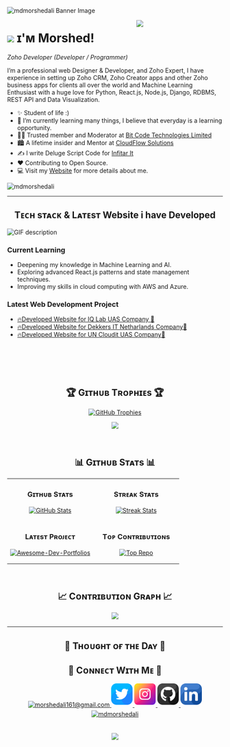 <!--Banner-->
![mdmorshedali Banner Image](https://img001.prntscr.com/file/img001/qdTi6H0jTpCiyZR6tQ6RtA.png)

<!--Night Owl image-->
<div>
  <img align="right" width="40%" src="https://owlbertsio-resized.s3.amazonaws.com/Popper.psd.full.png">
</div>

<!--Header Name-->
# <img src="https://emojis.slackmojis.com/emojis/images/1531849430/4246/blob-sunglasses.gif?1531849430" width="30"/> ɪ'ᴍ Morshed! 
*Zoho Developer (Developer / Programmer)*
<br /> 

<!--Start Intro-->               
<p align="left">I’m a professional web Designer & Developer, and Zoho Expert, I have experience in setting up Zoho CRM, Zoho Creator apps and other Zoho business apps for clients all over the world and Machine Learning Enthusiast with a huge love for Python, React.js, Node.js, Django, RDBMS, REST API and Data Visualization. </p>

- ✨ Student of life :)
- 🌱 I’m currently learning many things, I believe that everyday is a learning opportunity.
- 💁‍♂️ Trusted member and Moderator at [Bit Code Technologies Limited](https://bitcode.pro/)
- 🏙 A lifetime insider and Mentor at [CloudFlow Solutions](https://www.cloudflowsolutions.de/)
- ✍ I write Deluge Script Code for [Infitar It ](https://infitarit.com/)
- ❤ Contributing to Open Source.
- 💻 Visit my [Website](https://www.cloudflowsolutions.de/) for more details about me.
<!--End Intro-->

<!--Profile Count Badge-->
<p align="left">
  <img src="https://komarev.com/ghpvc/?username=mdmorshedali&label=Profile%20views&color=770677&style=for-the-badge&logo=star" alt="mdmorshedali" style="padding-right:20px;" />
</p>

---

<!--Languages and Tools Section-->       
<h2 align="center">Tᴇᴄʜ sᴛᴀᴄᴋ & Lᴀᴛᴇsᴛ Website i have Developed</h2> 
<picture>
  <source media="(prefers-color-scheme: dark)" srcset="https://github.com/Kiran1689/kiran1689/raw/main/Skills_Animation_Dark.gif">
  <source media="(prefers-color-scheme: light)" srcset="https://github.com/Kiran1689/kiran1689/raw/main/Skills_Animation_White.gif">
  <img align="left" alt="GIF description" src="https://github.com/Kiran1689/kiran1689/raw/main/Skills_Animation_White.gif">
</picture>
<br />

<h3 align="left">Current Learning</h3>
<ul align="left">
  <li>Deepening my knowledge in Machine Learning and AI.</li>
  <li>Exploring advanced React.js patterns and state management techniques.</li>
  <li>Improving my skills in cloud computing with AWS and Azure.</li>
</ul>
  
<h3 align="left">Latest Web Development Project</h3>
<ul align="left">
  <li><a href="https://iqlab.zohosites.in/">🔥Developed Website for IQ Lab UAS Company  🤖</a></li>
  <li><a href="https://www.dekkersit.com/">🔥Developed Website for Dekkers IT Netharlands Company🙂</a></li>
  <li><a href="https://www.uncloudit.com/">🔥Developed Website for UN Cloudit UAS Company🤯</a></li>
</ul>
<br />
<br />
<br />
<br />

<!--Trophies Section-->   
<h2 align="center">🏆 Gɪᴛʜᴜʙ Tʀᴏᴘʜɪᴇs 🏆</h2>
<p align="center">
  <a href="https://github.com/mdmorshedali">
    <picture>
      <source media="(prefers-color-scheme: dark)" srcset="https://github-profile-trophy.vercel.app/?username=mdmorshedali&no-bg=true&row=2&column=6&margin-w=20&margin-h=20&theme=monokai">
      <source media="(prefers-color-scheme: light)" srcset="https://github-profile-trophy.vercel.app/?username=mdmorshedali&no-bg=true&row=2&column=6&margin-w=20&margin-h=20">
      <img alt="GitHub Trophies" src="https://github-profile-trophy.vercel.app/?username=mdmorshedali&no-bg=true&no-frame=true&row=2&column=6&margin-w=20&margin-h=20">
    </picture>
  </a>
</p>
<p align="center">
  <a href="https://github.com/daytonaio/daytona">
    <img
      src="https://api.vaunt.dev/v1/github/entities/mdmorshedali/achievements?format=svg&limit=6"
      width="400"
    />
  </a>
</p>
<br />

<!--Github stats Table--> 
<h2 align="center">📊 Gɪᴛʜᴜʙ Sᴛᴀᴛs 📊</h2>

<table width="100%">
  <tr>
    <td width="50%">
      <h3 align="center"><strong>Gɪᴛʜᴜʙ Sᴛᴀᴛs</strong></h3>
      <p align="center">
        <a href="https://github.com/mdmorshedali">
          <img align="center" src="https://github-readme-stats.vercel.app/api?username=mdmorshedali&count_private=true&show_icons=true&theme=nightowl&bg_color=0,000000,441350&title_color=c56a90&text_color=ffffff&rank_icon=github&hide=prs,issues,contribs&show=reviews,prs_merged,prs_merged_percentage" alt="GitHub Stats" />
        </a>
      </p>
    </td>
    <td width="50%">
      <h3 align="center"><strong>Sᴛʀᴇᴀᴋ Sᴛᴀᴛs</strong></h3>
      <p align="center">
        <a href="https://github.com/mdmorshedali">
          <img align="center" src="https://streak-stats.demolab.com?user=mdmorshedali&theme=nightowl&background=0,000000,441350&fire=ffeb95&ring=ffeb95&sideNums=ffffff&sideLabels=ffffff&dates=c56a90&currStreakNum=ffffff" alt="Streak Stats" />
        </a>
      </p>
    </td>
  </tr>
  <tr>
    <td width="50%">
      <h3 align="center"><strong>Lᴀᴛᴇsᴛ Pʀᴏᴊᴇᴄᴛ</strong></h3>
      <p align="center">
        <a href="https://github.com/users/mdmorshedali/projects/1">
          <img align="center" width="470" src="https://github-readme-stats.vercel.app/api/pin/?username=mdmorshedali&repo=Awesome-Dev-Portfolios&theme=nightowl&show_owner=true&bg_color=0,000000,441350&title_color=c56a90&text_color=ffffff" alt="Awesome-Dev-Portfolios" />
        </a>
      </p>
    </td>
    <td width="50%">
      <h3 align="center"><strong>Tᴏᴘ Cᴏɴᴛʀɪʙᴜᴛɪᴏɴs</strong></h3>
      <p align="center">
        <a href="https://github.com/mdmorshedali">
          <img align="center" src="https://github-contributor-stats.vercel.app/api?username=mdmorshedali&limit=2&theme=nightowl&show_owner=true&combine_all_yearly_contributions=false&bg_color=0,000000,441350&title_color=c56a90&text_color=ffffff" alt="Top Repo" />
        </a>
      </p>
    </td>
  </tr>
</table>
<br />


<!--Contribution Graph-->
<h2 align="center">📈 Cᴏɴᴛʀɪʙᴜᴛɪᴏɴ Gʀᴀᴘʜ 📈</h2>
<div align="center">
    <img src="https://github-readme-activity-graph.vercel.app/graph?username=mdmorshedali&bg_color=220a28&&color=ffffff&line=c56a90&point=ffeb95&area=false&hide_border=false" border-radius="15">
</div>

---

<!--Dynamic Quote card updates everyday at 12 PM--> 
<h2 align="center">🌟 Tʜᴏᴜɢʜᴛ ᴏғ ᴛʜᴇ Dᴀʏ 🌟</h2>

<!--Contact Section--> 

<h2 align="center">🤝 Cᴏɴɴᴇᴄᴛ Wɪᴛʜ Mᴇ 🤝 </h2>
<div align="center">
  
<a href="mailto:morshedali161@gmail.com" target="_blank">
<img src="https://cdn-icons-png.flaticon.com/128/5968/5968534.png" width=50 height=50 alt="morshedali161@gmail.com" style="margin-bottom: 5px;" />
</a>

<a href="https://x.com/kiran" target="_blank">
<img src="./twitter.png" width=50 height=50 alt="mdmorshedali" style="margin-bottom: 5px;" />
</a>

<a href="https://www.instagram.com/" target="_blank">
<img src="./instagram.png" width=50 height=50 alt="mdmorshedali" style="margin-bottom: 5px;" />
</a>

<a href="https://www.githubcom/" target="_blank">
<img src="./github.png" width=50 height=50 alt="mdmorshedali" style="margin-bottom: 5px;" />
</a>

<a href="https://www.linkedin.com/in//" target="_blank">
<img src="./linkedin.png" width=50 height=50 alt="mdmorshedali" style="margin-bottom: 5px;" />
</a>

<a href="https://dev.to/" target="_blank">
<img src="./dev_to.png" width=50 height=50 alt="mdmorshedali" style="margin-bottom: 5px;" />
</a>
</div>
<br/>

<!--Footer--> 
<p align="center">
  <img src="https://capsule-render.vercel.app/api?type=waving&color=gradient&height=65&section=footer"/>
</p>
